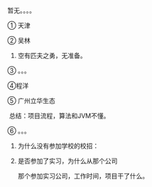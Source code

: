 暂无。。。。





① 天津

② 吴林

1. 空有匹夫之勇，无准备。

③ 。。。

④程洋

⑤ 广州立华生态 

​    总结：项目流程，算法和JVM不懂。

⑥ 。。。





1. 为什么没有参加学校的校招：
2. 是否参加了实习，为什么从那个公司

   那个参加实习公司，工作时间，项目干了什么。
